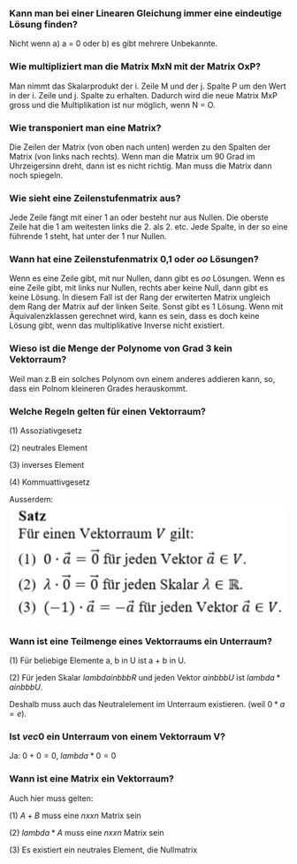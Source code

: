 
### Kann man bei einer Linearen Gleichung immer eine eindeutige Lösung finden?
Nicht wenn a) a = 0 oder b) es gibt mehrere Unbekannte.

### Wie multipliziert man die Matrix MxN mit der Matrix OxP?
Man nimmt das Skalarprodukt der i. Zeile M und der j. Spalte P um den Wert in der i. Zeile und j. Spalte zu erhalten. Dadurch wird die neue Matrix MxP gross und die Multiplikation ist nur möglich, wenn N = O.

### Wie transponiert man eine Matrix?
Die Zeilen der Matrix (von oben nach unten) werden zu den Spalten der Matrix (von links nach rechts). Wenn man die Matrix um 90 Grad im Uhrzeigersinn dreht, dann ist es nicht richtig. Man muss die Matrix dann noch spiegeln.

### Wie sieht eine Zeilenstufenmatrix aus?
Jede Zeile fängt mit einer 1 an oder besteht nur aus Nullen. Die oberste Zeile hat die 1 am weitesten links die 2. als 2. etc. Jede Spalte, in der so eine führende 1 steht, hat unter der 1 nur Nullen.

### Wann hat eine Zeilenstufenmatrix 0,1 oder $oo$ Lösungen?
Wenn es eine Zeile gibt, mit nur Nullen, dann gibt es $oo$ Lösungen. Wenn es eine Zeile gibt, mit links nur Nullen, rechts aber keine Null, dann gibt es keine Lösung. In diesem Fall ist der Rang der erwiterten Matrix ungleich dem Rang der Matrix auf der linken Seite. Sonst gibt es 1 Lösung. Wenn mit Äquivalenzklassen gerechnet wird, kann es sein, dass es doch keine Lösung gibt, wenn das multiplikative Inverse nicht existiert.

### Wieso ist die Menge der Polynome von Grad 3 kein Vektorraum?
Weil man z.B ein solches Polynom ovn einem anderes addieren kann, so, dass ein Polnom kleineren Grades herauskommt.

### Welche Regeln gelten für einen Vektorraum?
(1) Assoziativgesetz

(2) neutrales Element

(3) inverses Element

(4) Kommuattivgesetz

Ausserdem:
![|500](assets/Pasted%20image%2020240418180214.png)

### Wann ist eine Teilmenge eines Vektorraums ein Unterraum?
(1) Für beliebige Elemente a, b in U ist a + b in U.

(2) Für jeden Skalar $lambda in bbb R$ und jeden Vektor $a in bbb U$ ist $lambda * a in bbb U$.

Deshalb muss auch das Neutralelement im Unterraum existieren. (weil $0 * a = e$).

### Ist ${vec 0}$ ein Unterraum von einem Vektorraum V?
Ja: $0 + 0 = 0$, $lambda * 0 = 0$

### Wann ist eine Matrix ein Vektorraum?
Auch hier muss gelten:

(1) $A + B$ muss eine $nxxn$ Matrix sein

(2) $lambda * A$ muss eine $nxxn$ Matrix sein

(3) Es existiert ein neutrales Element, die Nullmatrix
